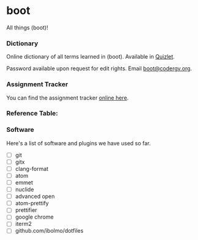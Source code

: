 # boot
All things (boot)!

### Dictionary
Online dictionary of all terms learned in (boot). Available in [Quizlet](https://quizlet.com/143990495/boot-dictionary-flash-cards/).

Password available upon request for edit rights. Email [boot@codergv.org](mailto:boot@codergv.org).


### Assignment Tracker
You can find the assignment tracker [online here](https://docs.google.com/spreadsheets/d/1CElX6SZjfr-5-AZuwZ0ntYUIpAkZYj63RwrhuXIQQEk/edit#gid=1026110097).

### Reference Table:




### Software
Here's a list of software and plugins we have used so far.

 - [ ] git
 - [ ] gitx
 - [ ] clang-format
 - [ ] atom
  - [ ] emmet
  - [ ] nuclide
  - [ ] advanced open
  - [ ] atom-prettify
  - [ ] prettifier
 - [ ] google chrome
 - [ ] iterm2
  - [ ] github.com/ibolmo/dotfiles
